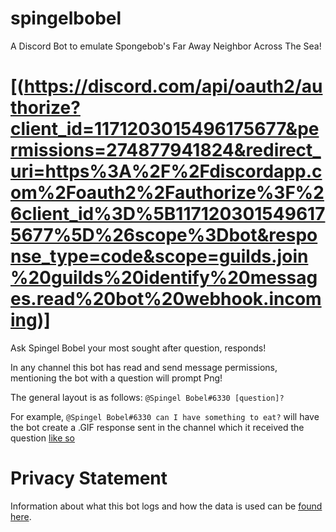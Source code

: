 # spingelbobel
A Discord Bot to emulate Spongebob's Far Away Neighbor Across The Sea!

# [(https://discord.com/api/oauth2/authorize?client_id=1171203015496175677&permissions=274877941824&redirect_uri=https%3A%2F%2Fdiscordapp.com%2Foauth2%2Fauthorize%3F%26client_id%3D%5B1171203015496175677%5D%26scope%3Dbot&response_type=code&scope=guilds.join%20guilds%20identify%20messages.read%20bot%20webhook.incoming)]
Ask Spingel Bobel your most sought after question, responds!

In any channel this bot has read and send message permissions, mentioning the bot with a question will prompt Png!

The general layout is as follows: `@Spingel Bobel#6330 [question]?`

For example, `@Spingel Bobel#6330 can I have something to eat?` will have the bot create a .GIF response sent in the channel which it received the question [like so](https://media.discordapp.net/attachments/476812281984974870/709633975932682351/out.gif)

# Privacy Statement

Information about what this bot logs and how the data is used can be [found here](https://github.com/SpingelBobel/Spingel-Bobel/blob/main/PRIVACY.md).
